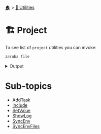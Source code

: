 <!--startTocHeader-->
[🏠](../../README.md) > [🔧 Utilities](../README.md)
# 🏗️ Project
<!--endTocHeader-->

To see list of `project` utilities you can invoke:

<!--startCode-->
```bash
zaruba file
```
 
<details>
<summary>Output</summary>
 
```````
File utilities

Usage:
  zaruba file [command]

Available Commands:
  copy        copy files/folders recursively
  list        list files/folders in a path
  walk        list files/folder in a path, recursively

Flags:
  -h, --help   help for file

Use "zaruba file [command] --help" for more information about a command.
```````
</details>
<!--endCode-->


<!--startTocSubTopic-->
# Sub-topics
* [AddTask](add-task.md)
* [Include](include.md)
* [SetValue](set-value.md)
* [ShowLog](show-log.md)
* [SyncEnv](sync-env.md)
* [SyncEnvFiles](sync-env-files.md)
<!--endTocSubTopic-->